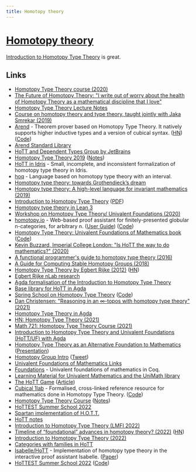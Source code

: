 ```yaml
---
title: Homotopy theory
---
```


# [Homotopy theory](https://ncatlab.org/nlab/show/homotopy+theory)

[Introduction to Homotopy Type Theory](https://arxiv.org/abs/2212.11082) is great.

## Links

- [Homotopy Type Theory course (2020)](http://www.cs.cmu.edu/~rwh/courses/hott/)
- [The Future of Homotopy Theory: "I write out of worry about the health of Homotopy Theory as a mathematical discipline that I love"](https://www.reddit.com/r/math/comments/8dvtoh/the_future_of_homotopy_theory_i_write_out_of/)
- [Homotopy Type Theory Lecture Notes](https://github.com/RobertHarper/hott-notes)
- [Course on homotopy theory and type theory, taught jointly with Jaka Smrekar (2019)](https://github.com/andrejbauer/homotopy-type-theory-course)
- [Arend](https://arend-lang.github.io/) - Theorem prover based on Homotopy Type Theory. It natively supports higher inductive types and a version of cubical syntax. ([HN](https://news.ycombinator.com/item?id=20630319)) ([Code](https://github.com/JetBrains/Arend))
- [Arend Standard Library](https://github.com/JetBrains/arend-lib)
- [HoTT and Dependent Types Group by JetBrains](https://research.jetbrains.org/groups/group-for-dependent-types-and-hott)
- [Homotopy Type Theory 2019](https://hott.github.io/HoTT-2019//summer-school/) ([Notes](https://github.com/CodaFi/Hott-Summer))
- [HoTT in Idris](https://github.com/associahedron/HoTT-Idris) - Small, incomplete, and inconsistent formalization of homotopy type theory in Idris.
- [hoq](https://github.com/valis/hoq) - Language based on homotopy type theory with an interval.
- [Homotopy type theory: towards Grothendieck’s dream](https://home.sandiego.edu/~shulman/papers/hott-grothendieck.pdf)
- [Homotopy type theory: A high-level language for invariant mathematics (2019)](https://home.sandiego.edu/~shulman/papers/highlevel.pdf)
- [Introduction to Homotopy Type Theory](https://github.com/EgbertRijke/HoTT-Intro) ([PDF](http://www.andrew.cmu.edu/user/erijke/hott/hott_intro.pdf))
- [Homotopy type theory in Lean 3](https://github.com/gebner/hott3)
- [Workshop on Homotopy Type Theory/ Univalent Foundations (2020)](https://hott-uf.github.io/2020/)
- [homotopy.io](https://homotopy.io/) - Web-based proof assistant for finitely-presented globular n-categories, for arbitrary n. ([User Guide](https://ncatlab.org/nlab/show/homotopy.io)) ([Code](https://github.com/homotopy-io/homotopy-webclient))
- [Homotopy Type Theory: Univalent Foundations of Mathematics book](https://homotopytypetheory.org/book/) ([Code](https://github.com/HoTT/book))
- [Kevin Buzzard, Imperial College London: "Is HoTT the way to do mathematics?" (2020)](https://www.youtube.com/watch?v=q5-pykbfViA)
- [A functional programmer's guide to homotopy type theory (2016)](https://dl.acm.org/doi/10.1145/2951913.2976748)
- [A Guide for Computing Stable Homotopy Groups (2018)](https://arxiv.org/abs/1801.07530)
- [Homotopy Type Theory by Egbert Rijke (2012)](https://hottheory.files.wordpress.com/2012/08/hott2.pdf) ([HN](https://news.ycombinator.com/item?id=24902852))
- [Egbert Rijke nLab research](https://ncatlab.org/nlab/show/Egbert+Rijke)
- [Agda formalisation of the Introduction to Homotopy Type Theory](https://github.com/HoTT-Intro/Agda)
- [Base library for HoTT in Agda](https://github.com/pcapriotti/agda-base)
- [Spring School on Homotopy Type Theory](https://epit2020cnrs.inria.fr/) ([Code](https://github.com/HoTT/EPIT-2020))
- [Dan Christensen: "Reasoning in an ∞-topos with homotopy type theory" (2021)](https://www.youtube.com/watch?v=_0sEEAMwHzo)
- [Homotopy Type Theory in Agda](https://github.com/HoTT/HoTT-Agda)
- [HN: Homotopy Type Theory (2021)](https://news.ycombinator.com/item?id=27589503)
- [Math 721: Homotopy Type Theory Course (2021)](https://github.com/emilyriehl/721)
- [Introduction to Homotopy Type Theory and Univalent Foundations (HoTT/UF) with Agda](https://www.cs.bham.ac.uk/~mhe/HoTT-UF-in-Agda-Lecture-Notes/index.html)
- [Homotopy Type Theory as an Alternative Foundation to Mathematics](https://github.com/bi-functor/hott-thesis/blob/master/hott-thesis.pdf) ([Presentation](https://github.com/bi-functor/hott-thesis/blob/master/hott-thesis-presentation.pdf))
- [Homotopy Group Intro](https://www.youtube.com/watch?v=fJJ7NhkySXM) ([Tweet](https://twitter.com/alex_berg/status/1447255627315752968))
- [Univalent Foundations of Mathematics Links](https://www.math.ias.edu/~vladimir/Site3/Univalent_Foundations.html)
- [Foundations](https://github.com/UniMath/Foundations) - Univalent foundations of mathematics in Coq.
- [Learning Material for Univalent Mathematics and the UniMath library](https://github.com/UniMath/Schools)
- [The HoTT Game](https://github.com/thehottgame/TheHoTTGame) ([Article](https://homotopytypetheory.org/2021/12/01/the-hott-game/))
- [Cubical 1lab](https://cubical.1lab.dev/) - Formalised, cross-linked reference resource for mathematics done in Homotopy Type Theory. ([Code](https://github.com/plt-amy/cubical-1lab))
- [Homotopy Type Theory Course](https://www.cs.cmu.edu/~rwh/courses/hott/) ([Notes](https://github.com/RobertHarper/hott-notes))
- [HoTTEST Summer School 2022](https://uwo.ca/math/faculty/kapulkin/seminars/hottest_summer_school_2022.html)
- [Spartan implementation of H.O.T.T.](https://github.com/Trebor-Huang/Down-The-Path)
- [HoTT notes](https://github.com/lemastero/hott-wiki)
- [Introduction to Homotopy Type Theory (LMFI 2022)](https://github.com/herbelin/LMFI-HoTT)
- [Timeline of “foundational” advances in homotopy theory? (2022)](https://mathoverflow.net/questions/424853/timeline-of-foundational-advances-in-homotopy-theory) ([HN](https://news.ycombinator.com/item?id=31845898))
- [Introduction to Homotopy Type Theory (2022)](https://arxiv.org/abs/2212.11082)
- [Categories with families in HoTT](https://github.com/jaycech3n/CwF)
- [Isabelle/HoTT](https://github.com/jaycech3n/Isabelle-HoTT) - Implementation of homotopy type theory in the interactive proof assistant Isabelle. ([Paper](https://arxiv.org/abs/1911.00399))
- [HoTTEST Summer School 2022](https://www.uwo.ca/math/faculty/kapulkin/seminars/hottest_summer_school_2022.html) ([Code](https://github.com/martinescardo/HoTTEST-Summer-School))
